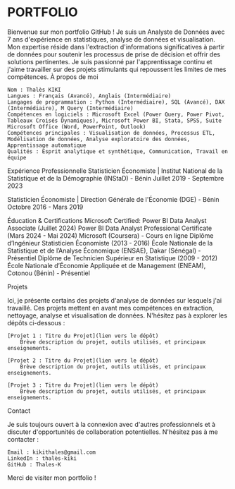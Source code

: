 # PORTFOLIO
Bienvenue sur mon portfolio GitHub ! Je suis un Analyste de Données avec 7 ans d'expérience en statistiques, analyse de données et visualisation. Mon expertise réside dans l'extraction d'informations significatives à partir de données pour soutenir les processus de prise de décision et offrir des solutions pertinentes. Je suis passionné par l'apprentissage continu et j'aime travailler sur des projets stimulants qui repoussent les limites de mes compétences.
À propos de moi

    Nom : Thalès KIKI
    Langues : Français (Avancé), Anglais (Intermédiaire)
    Langages de programmation : Python (Intermédiaire), SQL (Avancé), DAX (Intermédiaire), M Query (Intermédiaire)
    Compétences en logiciels : Microsoft Excel (Power Query, Power Pivot, Tableaux Croisés Dynamiques), Microsoft Power BI, Stata, SPSS, Suite Microsoft Office (Word, PowerPoint, Outlook)
    Compétences principales : Visualisation de données, Processus ETL, Modélisation de données, Analyse exploratoire des données, Apprentissage automatique
    Qualités : Esprit analytique et synthétique, Communication, Travail en équipe

Expérience Professionnelle
Statisticien Économiste | Institut National de la Statistique et de la Démographie (INStaD) - Bénin
Juillet 2019 - Septembre 2023


Statisticien Économiste | Direction Générale de l'Économie (DGE) - Bénin
Octobre 2016 - Mars 2019



Éducation & Certifications
    Microsoft Certified: Power BI Data Analyst Associate (Juillet 2024) 
    Power BI Data Analyst Professional Certificate (Mars 2024 - Mai 2024)
    Microsoft (Coursera) - Cours en ligne
    Diplôme d’Ingénieur Statisticien Économiste (2013 - 2016)
    École Nationale de la Statistique et de l’Analyse Économique (ENSAE), Dakar (Sénégal) - Présentiel
    Diplôme de Technicien Supérieur en Statistique (2009 - 2012)
    École Nationale d’Économie Appliquée et de Management (ENEAM), Cotonou (Bénin) - Présentiel


Projets

Ici, je présente certains des projets d'analyse de données sur lesquels j'ai travaillé. Ces projets mettent en avant mes compétences en extraction, nettoyage, analyse et visualisation de données. N'hésitez pas à explorer les dépôts ci-dessous :

    [Projet 1 : Titre du Projet](lien vers le dépôt)
        Brève description du projet, outils utilisés, et principaux enseignements.

    [Projet 2 : Titre du Projet](lien vers le dépôt)
        Brève description du projet, outils utilisés, et principaux enseignements.

    [Projet 3 : Titre du Projet](lien vers le dépôt)
        Brève description du projet, outils utilisés, et principaux enseignements.

Contact

Je suis toujours ouvert à la connexion avec d'autres professionnels et à discuter d'opportunités de collaboration potentielles. N'hésitez pas à me contacter :

    Email : kikithales@gmail.com
    LinkedIn : thalès-kiki
    GitHub : Thales-K

Merci de visiter mon portfolio !
